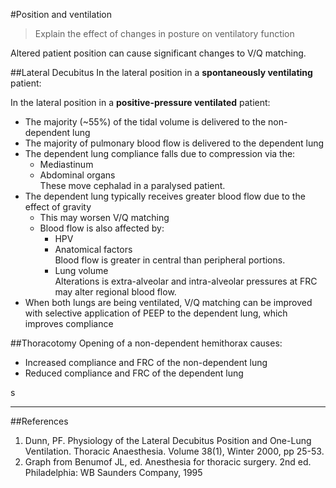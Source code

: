 #Position and ventilation

> Explain the effect of changes in posture on ventilatory function

Altered patient position can cause significant changes to V/Q matching.

##Lateral Decubitus
In the lateral position in a **spontaneously ventilating** patient:


In the lateral position in a **positive-pressure ventilated** patient:
* The majority (~55%) of the tidal volume is delivered to the non-dependent lung
* The majority of pulmonary blood flow is delivered to the dependent lung
* The dependent lung compliance falls due to compression via the:
    * Mediastinum
    * Abdominal organs  
    These move cephalad in a paralysed patient.
* The dependent lung typically receives greater blood flow due to the effect of gravity
    * This may worsen V/Q matching
    * Blood flow is also affected by:
        * HPV  
        * Anatomical factors  
        Blood flow is greater in central than peripheral portions. 
        * Lung volume  
        Alterations is extra-alveolar and intra-alveolar pressures at FRC may alter regional blood flow.
* When both lungs are being ventilated, V/Q matching can be improved with selective application of PEEP to the dependent lung, which improves compliance

##Thoracotomy
Opening of a non-dependent hemithorax causes:
* Increased compliance and FRC of the non-dependent lung
* Reduced compliance and FRC of the dependent lung

s

---

##References
1. Dunn, PF. Physiology of the Lateral Decubitus Position and One-Lung Ventilation.  Thoracic Anaesthesia. Volume 38(1), Winter 2000, pp 25-53.
2. Graph from Benumof JL, ed. Anesthesia for thoracic surgery. 2nd ed. Philadelphia: WB Saunders Company, 1995 